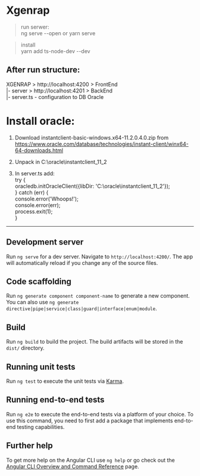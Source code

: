 # Xgenrap

> run serwer: \
ng serve --open or yarn serve 

> install <br /> 
yarn add ts-node-dev --dev

## After run structure:
XGENRAP > http://localhost:4200 > FrontEnd  <br />
|- server > http://localhost:4201 > BackEnd  <br />
    |- server.ts - configuration to DB Oracle  <br />



# Install oracle: 
1. Download instantclient-basic-windows.x64-11.2.0.4.0.zip 
from https://www.oracle.com/database/technologies/instant-client/winx64-64-downloads.html     

2. Unpack in C:\oracle\instantclient_11_2

3. In server.ts add: \
try { \
  oracledb.initOracleClient({libDir: 'C:\\oracle\\instantclient_11_2'}); \
} catch (err) { \
  console.error('Whoops!'); \
  console.error(err); \
  process.exit(1); \
}

*******************************************************************************************************************
## Development server

Run `ng serve` for a dev server. Navigate to `http://localhost:4200/`. The app will automatically reload if you change any of the source files.

## Code scaffolding

Run `ng generate component component-name` to generate a new component. You can also use `ng generate directive|pipe|service|class|guard|interface|enum|module`.

## Build

Run `ng build` to build the project. The build artifacts will be stored in the `dist/` directory.

## Running unit tests

Run `ng test` to execute the unit tests via [Karma](https://karma-runner.github.io).

## Running end-to-end tests

Run `ng e2e` to execute the end-to-end tests via a platform of your choice. To use this command, you need to first add a package that implements end-to-end testing capabilities.

## Further help

To get more help on the Angular CLI use `ng help` or go check out the [Angular CLI Overview and Command Reference](https://angular.io/cli) page.
